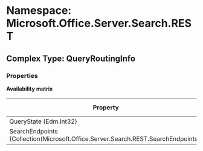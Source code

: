 # Namespace: Microsoft.Office.Server.Search.REST

## Complex Type: QueryRoutingInfo

### Properties

**Availability matrix**

Property | SPO | SP 2019 | SP 2016 | SP 2013
----------|-----|---------|---------|--------
QueryState (Edm.Int32) | ✅ | ✅ | ❌ | ❌
SearchEndpoints (Collection(Microsoft.Office.Server.Search.REST.SearchEndpoints)) | ✅ | ✅ | ❌ | ❌
